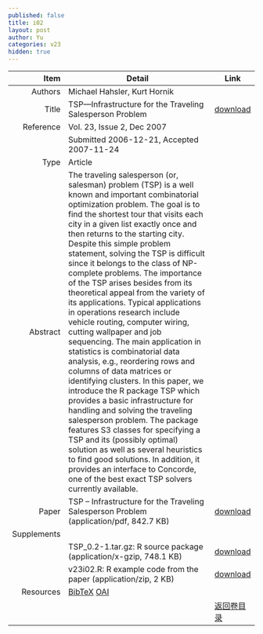 ```yaml
---
published: false
title: i02
layout: post
author: Yu
categories: v23
hidden: true
---
```


| Item | Detail | Link |
|---:|---|---|
| Authors | Michael Hahsler, Kurt Hornik| |
| Title |TSP—Infrastructure for the Traveling Salesperson Problem | [download](http://www.jstatsoft.org/v23/i02/paper) |
| Reference |Vol. 23, Issue 2, Dec 2007 | |
| | Submitted 2006-12-21, Accepted 2007-11-24| | 
| Type | Article| |
| Abstract | The traveling salesperson (or, salesman) problem (TSP) is a well known and important combinatorial optimization problem. The goal is to find the shortest tour that visits each city in a given list exactly once and then returns to the starting city. Despite this simple problem statement, solving the TSP is difficult since it belongs to the class of NP-complete problems. The importance of the TSP arises besides from its theoretical appeal from the variety of its applications. Typical applications in operations research include vehicle routing, computer wiring, cutting wallpaper and job sequencing. The main application in statistics is combinatorial data analysis, e.g., reordering rows and columns of data matrices or identifying clusters. In this paper, we introduce the R package TSP which provides a basic infrastructure for handling and solving the traveling salesperson problem.  The package features S3 classes for specifying a TSP and its (possibly optimal) solution as well as several heuristics to find good solutions. In addition, it provides an interface to Concorde, one of the best exact TSP solvers currently available.| |
| Paper | TSP – Infrastructure for the Traveling Salesperson Problem  (application/pdf, 842.7 KB)| [download](http://www.jstatsoft.org/v23/i02/paper) |
| Supplements | | |
| |TSP_0.2-1.tar.gz: R source package  (application/x-gzip, 748.1 KB)|  [download](http://www.jstatsoft.org/v23/i02/supp/1) |
| |v23i02.R: R example code from the paper  (application/zip, 2 KB)|  [download](http://www.jstatsoft.org/v23/i02/supp/2) |
| Resources | [BibTeX](http://www.jstatsoft.org/v23/i02/bibtex) [OAI](http://www.jstatsoft.org/oai?verb=GetRecord&identifier=oai.jstatsoft/v23/i02&prefix=oai_dc)| |
| |  | [返回卷目录]({{site.baseurl}}/volume/v23.html) |